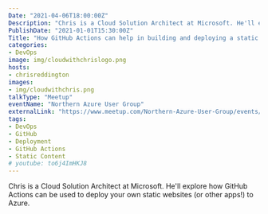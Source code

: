 ```yaml
---
Date: "2021-04-06T18:00:00Z"
Description: "Chris is a Cloud Solution Architect at Microsoft. He'll explore how GitHub Actions can be used to deploy your own static websites (or other apps!) to Azure."
PublishDate: "2021-01-01T15:30:00Z"
Title: "How GitHub Actions can help in building and deploying a static website and more"
categories:
- DevOps
image: img/cloudwithchrislogo.png
hosts:
- chrisreddington
images:
- img/cloudwithchris.png
talkType: "Meetup"
eventName: "Northern Azure User Group"
externalLink: "https://www.meetup.com/Northern-Azure-User-Group/events/276192486/"
tags:
- DevOps
- GitHub
- Deployment
- GitHub Actions
- Static Content
# youtube: to6j4ImHKJ8
---
```

Chris is a Cloud Solution Architect at Microsoft. He'll explore how GitHub Actions can be used to deploy your own static websites (or other apps!) to Azure.

